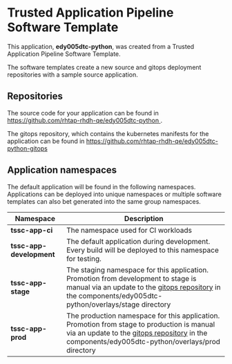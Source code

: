 # Trusted Application Pipeline Software Template

This application, **edy005dtc-python**, was created from a Trusted Application Pipeline Software Template.

The software templates create a new source and gitops deployment repositories with a sample source application. 

## Repositories

The source code for your application can be found in [https://github.com/rhtap-rhdh-qe/edy005dtc-python ](https://github.com/rhtap-rhdh-qe/edy005dtc-python ).
 
The gitops repository, which contains the kubernetes manifests for the application can be found in 
[https://github.com/rhtap-rhdh-qe/edy005dtc-python-gitops ](https://github.com/rhtap-rhdh-qe/edy005dtc-python-gitops ) 

## Application namespaces 

The default application will be found in the following namespaces. Applications can be deployed into unique namespaces or multiple software templates can also bet generated into the same group namespaces.  

|  Namespace   |  Description   |  
| -------- | -------- |
| **tssc-app-ci** | The namespace used for CI workloads |
| **tssc-app-development** | The default application during development. Every build will be deployed to this namespace for testing. |
| **tssc-app-stage** | The staging namespace for this application. Promotion from development to stage is manual via an update to the [gitops repository](https://github.com/rhtap-rhdh-qe/edy005dtc-python-gitops ) in the components/edy005dtc-python/overlays/stage directory |
| **tssc-app-prod** | The production namespace for this application. Promotion from stage to production is manual via an update to the [gitops repository](https://github.com/rhtap-rhdh-qe/edy005dtc-python-gitops ) in the components/edy005dtc-python/overlays/prod directory |